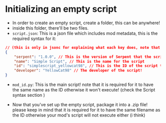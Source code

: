 # Initializing an empty script
- In order to create an empty script, create a folder, this can be anywhere!
- inside this folder, there'll be two files.
- `script.json`: This is a json file which includes mod metadata, this is the required syntax for it:
```json
// (this is only in jsonc for explaining what each key does, note that your script.json must not have comments! (i think it should work fine though))
{
	"serpent": "1.0.0", // This is the version of Serpent that the script is made for.
	"name": "Simple Script", // This is the name for the script
	"id": "simplescript_yellowcat98", // This is the ID of the script to avoid collision between other scripts!
	"developer": "YellowCat98" // The developer of the script!
}
```
- `mod_id.py`: This is the main script! note that it is required for it to have the same name as the ID otherwise it won't execute! (check the Script syntax section )

- Now that you've set up the empty script, package it into a .zip file! please keep in mind that it is required for it to have the same filename as the ID otherwise your mod's script will not execute either (i think)